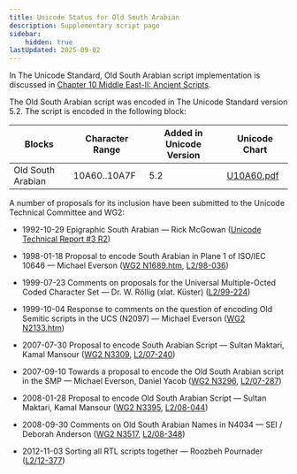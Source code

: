 ```yaml
---
title: Unicode Status for Old South Arabian
description: Supplementary script page
sidebar:
    hidden: true
lastUpdated: 2025-09-02
---
```


In The Unicode Standard, Old South Arabian script implementation is discussed in [Chapter 10 Middle East-II: Ancient Scripts](http://www.unicode.org/versions/latest/ch10.pdf).

[comment]: # (end of intro)

[comment]: # (start of blocks)

The Old South Arabian script was encoded in The Unicode Standard version 5.2. The script is encoded in the following block:

| Blocks  |  Character Range  |  Added in Unicode Version  |  Unicode Chart  |
| ------- | ----------------- | -------------------------- | --------------- |
| Old South Arabian  |  10A60..10A7F  |  5.2  |  [U10A60.pdf](http://www.unicode.org/charts/PDF/U10A60.pdf)  |

[comment]: # (end of blocks)

[comment]: # (start of chars)



[comment]: # (end of chars)

[comment]: # (start of rest)

A number of proposals for its inclusion have been submitted to the Unicode Technical Committee and WG2:

- 1992-10-29 Epigraphic South Arabian — Rick McGowan ([Unicode Technical Report #3 R2](http://www.unicode.org/reports/tr3-2/))   

- 1998-01-18 Proposal to encode South Arabian in Plane 1 of ISO/IEC 10646 — Michael Everson ([WG2 N1689.htm](https://www.unicode.org/wg2/docs/n1689/n1689.htm), [   L2/98-036](http://www.unicode.org/L2/L1998/98036.pdf))

- 1999-07-23 Comments on proposals for the Universal Multiple-Octed Coded Character Set — Dr. W. Röllig (xlat. Küster)      ([L2/99-224](http://www.unicode.org/cgi-bin/GetMatchingDocs.pl?L2/99-224))

- 1999-10-04 Response to comments on the question of encoding Old Semitic scripts in the UCS (N2097) — Michael Everson ([WG2 N2133.htm](https://www.unicode.org/wg2/docs/n2133.htm))

- 2007-07-30 Proposal to encode South Arabian Script — Sultan Maktari, Kamal Mansour ([WG2 N3309](https://www.unicode.org/wg2/docs/n3309.pdf), [L2/07-240](http://www.unicode.org/cgi-bin/GetMatchingDocs.pl?L2/07-240))

- 2007-09-10 Towards a proposal to encode the Old South Arabian script in the SMP — Michael Everson, Daniel Yacob ([WG2 N3296](https://www.unicode.org/wg2/docs/n3296.pdf), [L2/07-287](http://www.unicode.org/cgi-bin/GetMatchingDocs.pl?L2/07-287))

- 2008-01-28 Proposal to encode Old South Arabian Script — Sultan Maktari, Kamal Mansour ([WG2 N3395](https://www.unicode.org/wg2/docs/n3395.pdf), [L2/08-044](http://www.unicode.org/cgi-bin/GetMatchingDocs.pl?L2/08-044))

- 2008-09-30 Comments on Old South Arabian Names in N4034 — SEI / Deborah Anderson ([WG2 N3517](https://www.unicode.org/wg2/docs/n3517.pdf), [L2/08-348](http://www.unicode.org/cgi-bin/GetMatchingDocs.pl?L2/08-348))

- 2012-11-03 Sorting all RTL scripts together — Roozbeh Pournader ([L2/12-377](http://www.unicode.org/cgi-bin/GetMatchingDocs.pl?L2/12-377))
